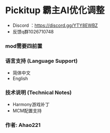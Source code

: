 # Pickitup 霸主AI优化调整
- Discord ：https://discord.gg/YTY8EWBZ
- 反馈q群1026710748

### mod需要四前置
### 语言支持 (Language Support)
- 简体中文
- English

### 技术说明 (Technical Notes)
- Harmony游戏补丁
- MCM配置支持 

### 作者: Ahao221